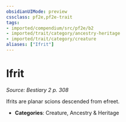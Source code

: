 ```yaml
---
obsidianUIMode: preview
cssclass: pf2e,pf2e-trait
tags:
- imported/compendium/src/pf2e/b2
- imported/trait/category/ancestry-heritage
- imported/trait/category/creature
aliases: ["Ifrit"]
---
```

# Ifrit  
*Source: Bestiary 2 p. 308*  

Ifrits are planar scions descended from efreet.

- **Categories**: Creature, Ancestry & Heritage